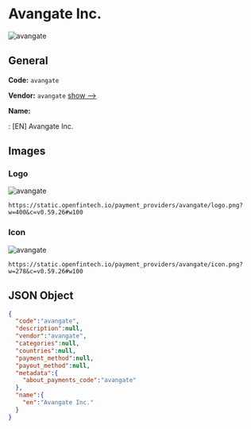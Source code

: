 
# Avangate Inc. 
![avangate](https://static.openfintech.io/payment_providers/avangate/logo.png?w=400&c=v0.59.26#w100)  

## General 
 
**Code:** `avangate` 
 
**Vendor:** `avangate` [show -->](/vendors/avangate/) 
 
**Name:** 
 
:	[EN] Avangate Inc. 
 

## Images 

### Logo 
 
![avangate](https://static.openfintech.io/payment_providers/avangate/logo.png?w=400&c=v0.59.26#w100)  

```
https://static.openfintech.io/payment_providers/avangate/logo.png?w=400&c=v0.59.26#w100
```  

### Icon 
 
![avangate](https://static.openfintech.io/payment_providers/avangate/icon.png?w=278&c=v0.59.26#w100)  

```
https://static.openfintech.io/payment_providers/avangate/icon.png?w=278&c=v0.59.26#w100
```  

## JSON Object 

```json
{
  "code":"avangate",
  "description":null,
  "vendor":"avangate",
  "categories":null,
  "countries":null,
  "payment_method":null,
  "payout_method":null,
  "metadata":{
    "about_payments_code":"avangate"
  },
  "name":{
    "en":"Avangate Inc."
  }
}
```  
